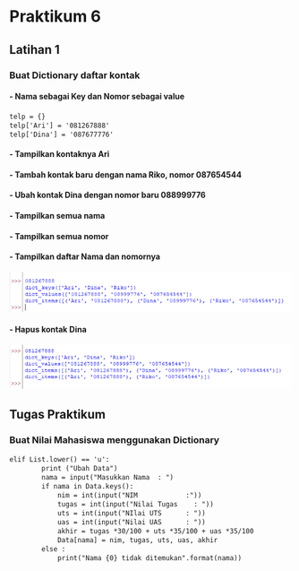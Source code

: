  # Praktikum 6
 ## Latihan 1
 
 ### Buat Dictionary daftar kontak
 #### - Nama sebagai Key dan Nomor sebagai value
 ```
 telp = {}
 telp['Ari'] = '081267888'
 telp['Dina'] = '087677776'
 ```
 
 #### - Tampilkan kontaknya Ari
 #### - Tambah kontak baru dengan nama Riko, nomor 087654544
 #### - Ubah kontak Dina dengan nomor baru 088999776
 #### - Tampilkan semua nama
 #### - Tampilkan semua nomor
 #### - Tampilkan daftar Nama dan nomornya

![gambar1](gambar/prak6_1.png)

#### - Hapus kontak Dina

![gambar1](gambar/prak6_2.png)

## Tugas Praktikum

### Buat Nilai Mahasiswa menggunakan Dictionary
```
elif List.lower() == 'u':
        print ("Ubah Data")
        nama = input("Masukkan Nama  : ")
        if nama in Data.keys():
            nim = int(input("NIM            :"))
            tugas = int(input("Nilai Tugas    : "))
            uts = int(input("NIlai UTS      : "))
            uas = int(input("Nilai UAS      : "))
            akhir = tugas *30/100 + uts *35/100 + uas *35/100
            Data[nama] = nim, tugas, uts, uas, akhir
        else :
            print("Nama {0} tidak ditemukan".format(nama))
```
